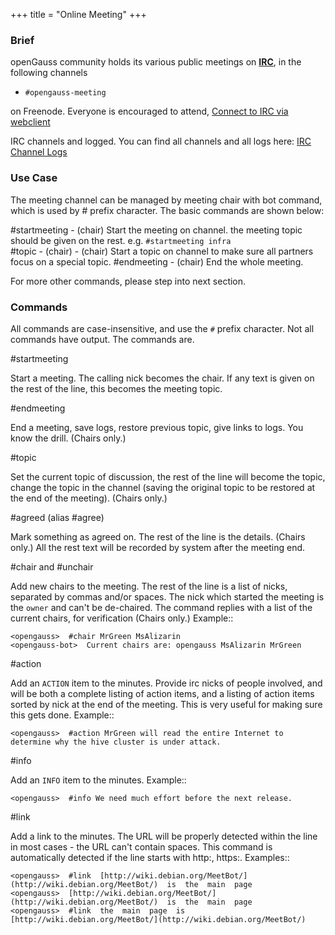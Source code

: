 +++
title = "Online Meeting"
+++

### Brief

openGauss community holds its various public meetings on **[IRC](https://en.wikipedia.org/wiki/Internet_Relay_Chat)**, in the following channels

  - `#opengauss-meeting`
  
on Freenode. Everyone is encouraged to attend, [Connect to IRC via webclient](https://webchat.freenode.net/?randomnick=1&channels=%23opengauss-meeting&prompt=1&uio=d4)

IRC channels and logged. You can find all channels and all logs here:
[IRC Channel Logs](https://meetings.opengauss.org/)

### Use Case

The meeting channel can be managed by meeting chair with bot command, which is used by # prefix character. The basic commands are shown below:

#startmeeting - (chair) Start the meeting on channel. the meeting topic should be given on the rest. e.g. ``#startmeeting infra``  
#topic - (chair) - (chair) Start a topic on channel to make sure all partners focus on a special topic.
#endmeeting - (chair) End the whole meeting.

For more other commands, please step into next section.

### Commands

All commands are case-insensitive, and use the ``#`` prefix character. Not all commands have output. The commands are.

#startmeeting

Start a meeting. The calling nick becomes the chair. If any text is given on the rest of the line, this becomes the meeting topic.

#endmeeting

End a meeting, save logs, restore previous topic, give links to logs. You know the drill.  (Chairs  only.)

#topic

Set  the  current  topic  of  discussion, the rest of the line will become the topic, change the topic in the channel (saving  the  original  topic  to  be  restored  at  the  end  of the  meeting).  (Chairs  only.)

#agreed  (alias  #agree)

Mark something as agreed on. The rest of the line is the details. (Chairs  only.) All the rest text will be recorded by system after the meeting end.

#chair  and  #unchair

Add new chairs to the meeting. The rest of the line is a list of nicks, separated by commas and/or spaces. The nick which started the meeting is the  ``owner`` and can't be de-chaired. The command replies with a list of the current chairs, for verification (Chairs only.)  Example::
```
<opengauss>  #chair MrGreen MsAlizarin
<opengauss-bot>  Current chairs are: opengauss MsAlizarin MrGreen
```
#action

Add an ``ACTION`` item to the minutes. Provide irc nicks of people involved, and will be both a complete listing of action items, and a listing of action items sorted by nick at the end of the meeting. This is very useful for making sure this gets done.  Example::

```
<opengauss>  #action MrGreen will read the entire Internet to determine why the hive cluster is under attack.
```

#info

Add an ``INFO`` item to the minutes. Example::

```
<opengauss>  #info We need much effort before the next release.
```

#link

Add a link to the minutes. The URL will be properly detected within the line in most cases - the URL can't contain spaces. This command is automatically detected if the line starts with http:, https:. Examples::

```
<opengauss>  #link  [http://wiki.debian.org/MeetBot/](http://wiki.debian.org/MeetBot/)  is  the  main  page
<opengauss>  [http://wiki.debian.org/MeetBot/](http://wiki.debian.org/MeetBot/)  is  the  main  page
<opengauss>  #link  the  main  page  is  [http://wiki.debian.org/MeetBot/](http://wiki.debian.org/MeetBot/)
```
